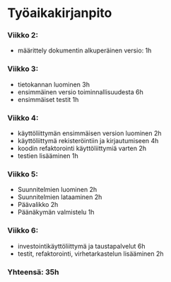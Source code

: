 # Työaikakirjanpito

### Viikko 2:
* määrittely dokumentin alkuperäinen versio: 1h

### Viikko 3:
* tietokannan luominen 3h
* ensimmäinen versio toiminnallisuudesta 6h
* ensimmäiset testit 1h

### Viikko 4:
* käyttöliittymän ensimmäisen version luominen 2h
* käyttöliittymä rekisteröintiin ja kirjautumiseen 4h
* koodin refaktorointi käyttöliittymiä varten 2h
* testien lisääminen 1h

### Viikko 5:
* Suunnitelmien luominen 2h
* Suunnitelmien lataaminen 2h
* Päävalikko 2h
* Päänäkymän valmistelu 1h

### Viikko 6:
* investointikäyttöliittymä ja taustapalvelut 6h
* testit, refaktorointi, virhetarkastelun lisääminen 2h

### Yhteensä: 35h